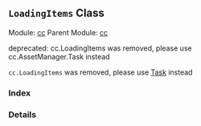 ## `LoadingItems` Class



Module: [cc](../modules/cc.md)
Parent Module: [cc](../modules/cc.md)

deprecated: cc.LoadingItems was removed, please use cc.AssetManager.Task instead

`cc.LoadingItems` was removed, please use <a href="../classes/Task.html" class="crosslink">Task</a> instead



### Index





### Details




